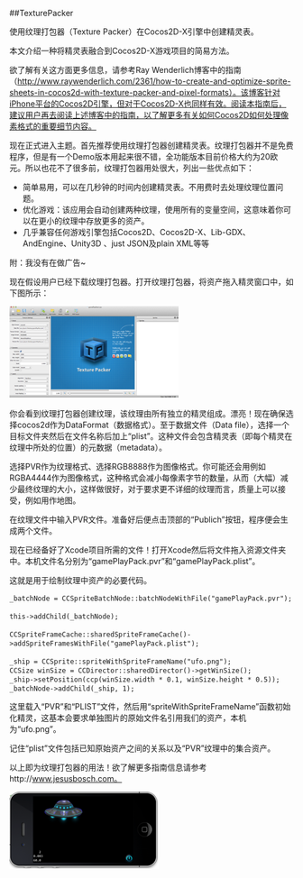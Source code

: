 ##TexturePacker

使用纹理打包器（Texture Packer）在Cocos2D-X引擎中创建精灵表。

本文介绍一种将精灵表融合到Cocos2D-X游戏项目的简易方法。

欲了解有关这方面更多信息，请参考Ray Wenderlich博客中的指南（http://www.raywenderlich.com/2361/how-to-create-and-optimize-sprite-sheets-in-cocos2d-with-texture-packer-and-pixel-formats）。该博客针对iPhone平台的Cocos2D引擎，但对于Cocos2D-X也同样有效。阅读本指南后，建议用户再去阅读上述博客中的指南，以了解更多有关如何Cocos2D如何处理像素格式的重要细节内容。

现在正式进入主题。首先推荐使用纹理打包器创建精灵表。纹理打包器并不是免费程序，但是有一个Demo版本用起来很不错，全功能版本目前价格大约为20欧元。所以也花不了很多前，纹理打包器用处很大，列出一些优点如下：

- 简单易用，可以在几秒钟的时间内创建精灵表。不用费时去处理纹理位置问题。
- 优化游戏：该应用会自动创建两种纹理，使用所有的变量空间，这意味着你可以在更小的纹理中存放更多的资产。
- 几乎兼容任何游戏引擎包括Cocos2D、Cocos2D-X、Lib-GDX、 AndEngine、Unity3D 、just JSON及plain XML等等

附：我没有在做广告~

现在假设用户已经下载纹理打包器。打开纹理打包器，将资产拖入精灵窗口中，如下图所示：

![img54](res/img54.png)

你会看到纹理打包器创建纹理，该纹理由所有独立的精灵组成。漂亮！现在确保选择cocos2d作为DataFormat（数据格式）。至于数据文件（Data file），选择一个目标文件夹然后在文件名称后加上“plist”。这种文件会包含精灵表（即每个精灵在纹理中所处的位置）的元数据（metadata）。

选择PVR作为纹理格式、选择RGB8888作为图像格式。你可能还会用例如RGBA4444作为图像格式，这种格式会减小每像素字节的数量，从而（大幅）减少最终纹理的大小，这样做很好，对于要求更不详细的纹理而言，质量上可以接受，例如用作地图。

在纹理文件中输入PVR文件。准备好后便点击顶部的“Publich”按钮，程序便会生成两个文件。

现在已经备好了Xcode项目所需的文件！打开Xcode然后将文件拖入资源文件夹中。本机文件名分别为“gamePlayPack.pvr”和“gamePlayPack.plist”。

这就是用于绘制纹理中资产的必要代码。

```
_batchNode = CCSpriteBatchNode::batchNodeWithFile("gamePlayPack.pvr");

this->addChild(_batchNode);

CCSpriteFrameCache::sharedSpriteFrameCache()->addSpriteFramesWithFile("gamePlayPack.plist");

_ship = CCSprite::spriteWithSpriteFrameName("ufo.png");
CCSize winSize = CCDirector::sharedDirector()->getWinSize();
_ship->setPosition(ccp(winSize.width * 0.1, winSize.height * 0.5));
_batchNode->addChild(_ship, 1);
```

这里载入“PVR”和“PLIST”文件，然后用“spriteWithSpriteFrameName”函数初始化精灵，这基本会要求单独图片的原始文件名引用我们的资产，本机为“ufo.png”。

记住“plist”文件包括已知原始资产之间的关系以及“PVR”纹理中的集合资产。

以上即为纹理打包器的用法！欲了解更多指南信息请参考http://www.jesusbosch.com。

![img55](res/img55.png)